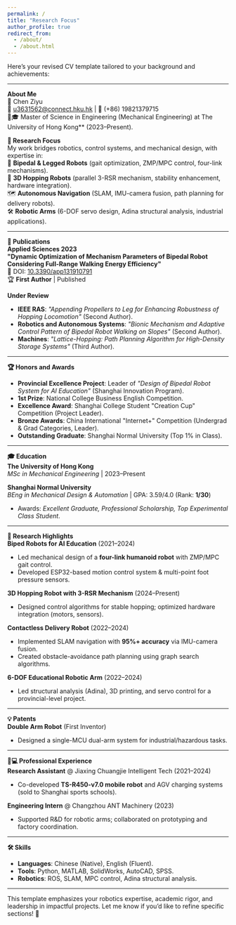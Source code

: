 ```yaml
---
permalink: /
title: "Research Focus"
author_profile: true
redirect_from: 
  - /about/
  - /about.html
---
```


Here’s your revised CV template tailored to your background and achievements:

---

**About Me**  
🌟 Chen Ziyu  
📧 u3631562@connect.hku.hk | 📱 (+86) 19821379715  
👨🎓 Master of Science in Engineering (Mechanical Engineering) at The University of Hong Kong** (2023–Present).  

**🔬 Research Focus**  
My work bridges robotics, control systems, and mechanical design, with expertise in:  
🤖 **Bipedal & Legged Robots** (gait optimization, ZMP/MPC control, four-link mechanisms).  
🚀 **3D Hopping Robots** (parallel 3-RSR mechanism, stability enhancement, hardware integration).  
🗺️ **Autonomous Navigation** (SLAM, IMU-camera fusion, path planning for delivery robots).  
🛠️ **Robotic Arms** (6-DOF servo design, Adina structural analysis, industrial applications).  

---

**📝 Publications**  
**Applied Sciences 2023**  
**"Dynamic Optimization of Mechanism Parameters of Bipedal Robot Considering Full-Range Walking Energy Efficiency"**  
🔗 DOI: [10.3390/app131910791](https://doi.org/10.3390/app131910791)  
🏆 **First Author** | Published  

**Under Review**  
- **IEEE RAS**: *"Appending Propellers to Leg for Enhancing Robustness of Hopping Locomotion"* (Second Author).  
- **Robotics and Autonomous Systems**: *"Bionic Mechanism and Adaptive Control Pattern of Bipedal Robot Walking on Slopes"* (Second Author).  
- **Machines**: *"Lattice-Hopping: Path Planning Algorithm for High-Density Storage Systems"* (Third Author).  

---

**🏆 Honors and Awards**  
- **Provincial Excellence Project**: Leader of *"Design of Bipedal Robot System for AI Education"* (Shanghai Innovation Program).  
- **1st Prize**: National College Business English Competition.  
- **Excellence Award**: Shanghai College Student "Creation Cup" Competition (Project Leader).  
- **Bronze Awards**: China International "Internet+" Competition (Undergrad & Grad Categories, Leader).  
- **Outstanding Graduate**: Shanghai Normal University (Top 1% in Class).  

---

**🎓 Education**  
**The University of Hong Kong**  
*MSc in Mechanical Engineering* | 2023–Present  

**Shanghai Normal University**  
*BEng in Mechanical Design & Automation* | GPA: 3.59/4.0 (Rank: **1/30**)  
- Awards: *Excellent Graduate, Professional Scholarship, Top Experimental Class Student*.  

---

**🚀 Research Highlights**  
**Biped Robots for AI Education** (2021–2024)  
- Led mechanical design of a **four-link humanoid robot** with ZMP/MPC gait control.  
- Developed ESP32-based motion control system & multi-point foot pressure sensors.  

**3D Hopping Robot with 3-RSR Mechanism** (2024–Present)  
- Designed control algorithms for stable hopping; optimized hardware integration (motors, sensors).  

**Contactless Delivery Robot** (2022–2024)  
- Implemented SLAM navigation with **95%+ accuracy** via IMU-camera fusion.  
- Created obstacle-avoidance path planning using graph search algorithms.  

**6-DOF Educational Robotic Arm** (2022–2024)  
- Led structural analysis (Adina), 3D printing, and servo control for a provincial-level project.  

---

**💡 Patents**  
**Double Arm Robot** (First Inventor)  
- Designed a single-MCU dual-arm system for industrial/hazardous tasks.  

---

**👨💻 Professional Experience**  
**Research Assistant** @ Jiaxing Chuangjie Intelligent Tech (2021–2024)  
- Co-developed **TS-R450-v7.0 mobile robot** and AGV charging systems (sold to Shanghai sports schools).  

**Engineering Intern** @ Changzhou ANT Machinery (2023)  
- Supported R&D for robotic arms; collaborated on prototyping and factory coordination.  

---

**🛠️ Skills**  
- **Languages**: Chinese (Native), English (Fluent).  
- **Tools**: Python, MATLAB, SolidWorks, AutoCAD, SPSS.  
- **Robotics**: ROS, SLAM, MPC control, Adina structural analysis.  

--- 

This template emphasizes your robotics expertise, academic rigor, and leadership in impactful projects. Let me know if you’d like to refine specific sections! 🚀
